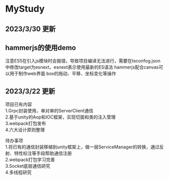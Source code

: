# MyStudy
## 2023/3/30 更新
## hammerjs的使用demo
注意ES5在引入js模块时会报错，导致项目编译无法进行，需要在tsconfog.json中修改target为esnext，esnext表示使用最新的ES语法
hammerjs配合canvas可以用于制作web界面 box的拖动、平移、坐标变化等操作

## 2023/3/22 更新  
项目已有内容  
1.Grpc封装使用，单对单的ServerClient通信  
2.基于unity的Aop和IOC框架，实现切面和类的注入管理  
3.webpack打包发布  
4.六大设计原则整理  

待办事项  
1.将已有的通信封装移植到unity框架上，做一层ServiceManager的转换，通过反射、特性标注等手段帮助通信注册  
2.webpack打包学习完善  
3.Socket底层通信研究  
4.多线程研究  
